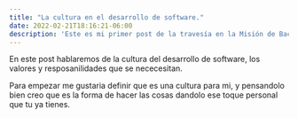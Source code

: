 ```yaml
---
title: "La cultura en el desarrollo de software."
date: 2022-02-21T18:16:21-06:00
description: 'Este es mi primer post de la travesía en la Misión de Backend con Node JS de Launch X.'
---
```


En este post hablaremos de la cultura del desarrollo de software, los valores y resposanilidades que se nececesitan.

Para empezar me gustaria definir que es una cultura para mi, y pensandolo bien creo que es la forma de hacer las cosas dandolo ese toque personal que tu ya tienes.

